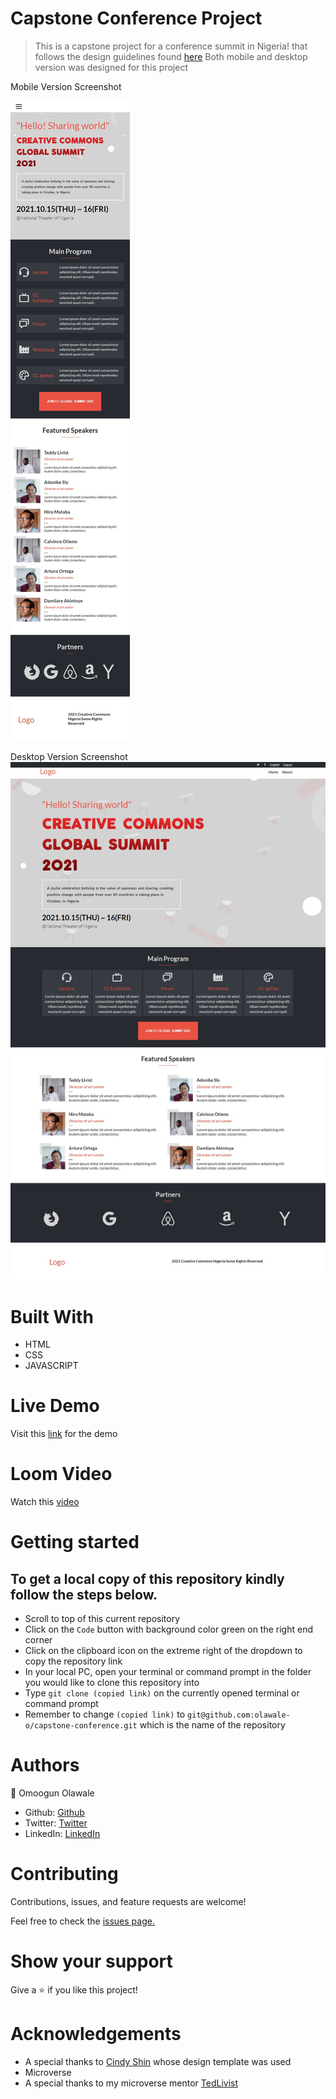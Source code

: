 # Capstone Conference Project

>  This is a capstone project for a conference summit in Nigeria! that follows the design guidelines found [here](https://www.behance.net/gallery/29845175/CC-Global-Summit-2015)
 Both mobile and desktop version was designed for this project

Mobile Version Screenshot

![mobile-vesion](https://github.com/olawale-o/capstone-conference/blob/about-home-mobile-version/assets/mobile-screenshot.png?raw=true)

Desktop Version Screenshot
![desktop-vesion](https://github.com/olawale-o/capstone-conference/blob/about-home-mobile-version/assets/desktop-screenshot.png?raw=true)


# Built With
- HTML
- CSS
- JAVASCRIPT

# Live Demo
Visit this [link](https://olawale-o.github.io/capstone-conference/) for the demo

# Loom Video
Watch this [video](https://www.loom.com/share/9c9cd816d64c40959fb1a34df0f4a60e)

# Getting started

## To get a local copy of this repository kindly follow the steps below.
- Scroll to top of this current repository
- Click on the `Code` button with background color green on the right end corner
- Click on the clipboard icon on the extreme right of the dropdown to copy the repository link
- In your local PC, open your terminal or command prompt in the folder you would like to clone this repository into
- Type `git clone (copied link)` on the currently opened terminal or command prompt
- Remember to change `(copied link)` to `git@github.com:olawale-o/capstone-conference.git` which is the name of the repository

# Authors

:bust_in_silhouette: Omoogun Olawale

- Github: [Github](https://github.com/olawale-o)
- Twitter: [Twitter](https://twitter.com/ibreaktherules)
- LinkedIn: [LinkedIn](https://www.linkedin.com/in/olawaleomoogun/)

# Contributing
Contributions, issues, and feature requests are welcome!

Feel free to check the [issues page.](https://github.com/olawale-o/capstone-conference/issues)

# Show your support
Give a :star: if you like this project!

# Acknowledgements

- A special thanks to [Cindy Shin](https://www.behance.net/adagio07) whose design template was used
- Microverse
- A special thanks to my microverse mentor [TedLivist](https://github.com/TedLivist)
